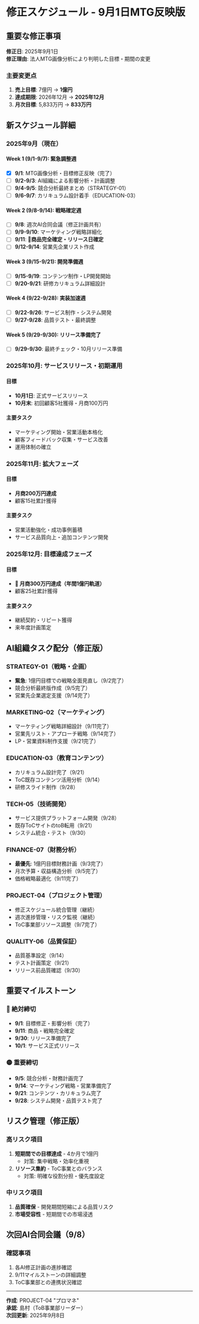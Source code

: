 # 修正スケジュール - 9月1日MTG反映版

## 重要な修正事項
**修正日**: 2025年9月1日  
**修正理由**: 法人MTG画像分析により判明した目標・期間の変更

### 主要変更点
1. **売上目標**: 7億円 → **1億円**
2. **達成期限**: 2026年12月 → **2025年12月**
3. **月次目標**: 5,833万円 → **833万円**

## 新スケジュール詳細

### 2025年9月（現在）
#### Week 1 (9/1-9/7): 緊急調整週
- [x] **9/1**: MTG画像分析・目標修正反映（完了）
- [ ] **9/2-9/3**: AI組織による影響分析・計画調整
- [ ] **9/4-9/5**: 競合分析最終まとめ（STRATEGY-01）
- [ ] **9/6-9/7**: カリキュラム設計着手（EDUCATION-03）

#### Week 2 (9/8-9/14): 戦略確定週
- [ ] **9/8**: 週次AI合同会議（修正計画共有）
- [ ] **9/9-9/10**: マーケティング戦略詳細化
- [ ] **9/11**: 🎯**商品完全確定・リリース日確定**
- [ ] **9/12-9/14**: 営業先企業リスト作成

#### Week 3 (9/15-9/21): 開発準備週
- [ ] **9/15-9/19**: コンテンツ制作・LP開発開始
- [ ] **9/20-9/21**: 研修カリキュラム詳細設計

#### Week 4 (9/22-9/28): 実装加速週
- [ ] **9/22-9/26**: サービス制作・システム開発
- [ ] **9/27-9/28**: 品質テスト・最終調整

#### Week 5 (9/29-9/30): リリース準備完了
- [ ] **9/29-9/30**: 最終チェック・10月リリース準備

### 2025年10月: サービスリリース・初期運用
#### 目標
- **10月1日**: 正式サービスリリース
- **10月末**: 初回顧客5社獲得・月商100万円

#### 主要タスク
- マーケティング開始・営業活動本格化
- 顧客フィードバック収集・サービス改善
- 運用体制の確立

### 2025年11月: 拡大フェーズ
#### 目標
- **月商200万円達成**
- 顧客15社累計獲得

#### 主要タスク
- 営業活動強化・成功事例蓄積
- サービス品質向上・追加コンテンツ開発

### 2025年12月: 目標達成フェーズ
#### 目標
- **🎯 月商300万円達成（年間1億円軌道）**
- 顧客25社累計獲得

#### 主要タスク
- 継続契約・リピート獲得
- 来年度計画策定

## AI組織タスク配分（修正版）

### STRATEGY-01（戦略・企画）
- **緊急**: 1億円目標での戦略全面見直し（9/2完了）
- 競合分析最終版作成（9/5完了）
- 営業先企業選定支援（9/14完了）

### MARKETING-02（マーケティング）
- マーケティング戦略詳細設計（9/11完了）
- 営業先リスト・アプローチ戦略（9/14完了）
- LP・営業資料制作支援（9/21完了）

### EDUCATION-03（教育コンテンツ）
- カリキュラム設計完了（9/21）
- ToC既存コンテンツ活用分析（9/14）
- 研修スライド制作（9/28）

### TECH-05（技術開発）
- サービス提供プラットフォーム開発（9/28）
- 既存ToCサイトのtoB転用（9/21）
- システム統合・テスト（9/30）

### FINANCE-07（財務分析）
- **最優先**: 1億円目標財務計画（9/3完了）
- 月次予算・収益構造分析（9/5完了）
- 価格戦略最適化（9/11完了）

### PROJECT-04（プロジェクト管理）
- 修正スケジュール統合管理（継続）
- 週次進捗管理・リスク監視（継続）
- ToC事業部リソース調整（9/7完了）

### QUALITY-06（品質保証）
- 品質基準設定（9/14）
- テスト計画策定（9/21）
- リリース前品質確認（9/30）

## 重要マイルストーン

### 🔴 絶対締切
- **9/1**: 目標修正・影響分析（完了）
- **9/11**: 商品・戦略完全確定
- **9/30**: リリース準備完了
- **10/1**: サービス正式リリース

### 🟡 重要締切
- **9/5**: 競合分析・財務計画完了
- **9/14**: マーケティング戦略・営業準備完了
- **9/21**: コンテンツ・カリキュラム完了
- **9/28**: システム開発・品質テスト完了

## リスク管理（修正版）

### 高リスク項目
1. **短期間での目標達成** - 4か月で1億円
   - 対策: 集中戦略・効率化重視
2. **リソース集約** - ToC事業とのバランス
   - 対策: 明確な役割分担・優先度設定

### 中リスク項目
1. **品質確保** - 開発期間短縮による品質リスク
2. **市場受容性** - 短期間での市場浸透

## 次回AI合同会議（9/8）
### 確認事項
1. 各AI修正計画の進捗確認
2. 9/11マイルストーンの詳細調整
3. ToC事業部との連携状況確認

---

**作成**: PROJECT-04 "プロマネ"  
**承認**: 島村（ToB事業部リーダー）  
**次回更新**: 2025年9月8日

